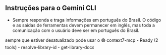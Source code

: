 ## Instruções para o Gemini CLI

- Sempre responda e traga informações em português do Brasil. O código e as saídas de ferramentas devem permanecer em inglês, mas toda a comunicação com o usuário deve ser em português do Brasil.

sempre que estiver desatualizado pode usar o  🟢 context7-mcp - Ready (2 tools)
    - resolve-library-id
    - get-library-docs